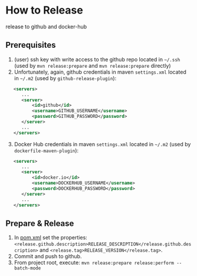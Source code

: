 # How to Release

release to github and docker-hub

## Prerequisites

1. (user) ssh key with write access to the github repo located in `~/.ssh` (used by `mvn release:prepare` and `mvn release:prepare` directly)
2. Unfortunately, again, github credentials in maven `settings.xml` located in `~/.m2` (used by `github-release-plugin`):
  ```xml
     <servers>
        ...
        <server>
	        <id>github</id>
			<username>GITHUB_USERNAME</username>
        	<password>GITHUB_PASSWORD</password>
        </server>
        ...
     </servers>
  ```
3. Docker Hub credentials in maven `settings.xml` located in `~/.m2` (used by `dockerfile-maven-plugin`):
  ```xml
     <servers>
        ...
        <server>
            <id>docker.io</id>
            <username>DOCKERHUB_USERNAME</username>
            <password>DOCKERHUB_PASSWORD</password>
        </server>
        ...
     </servers>
  ```
  
## Prepare & Release

1. In [pom.xml](/pom.xml) set the properties: `<release.github.description>RELEASE_DESCRIPTION</release.github.description>` 
and `<release.tag>RELEASE_VERSION</release.tag>`.
2. Commit and push to github.
3. From project root, execute: `mvn release:prepare release:perform --batch-mode`


